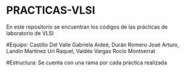 # PRACTICAS-VLSI

En este repositorio se encuentran los códigos de las prácticas de laboratorio de VLSI

#Equipo:
Castillo Del Valle Gabriela Aideé,
Durán Romero José Arturo,
Landín Martínez Uri Raquel,
Valdés Vargas Rocío Montserrat

#Estructura:
Se cuenta con una rama por cada práctica realizada
